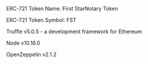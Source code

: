 ERC-721 Token Name: First StarNotary Token

ERC-721 Token Symbol: FST

Truffle v5.0.5 - a development framework for Ethereum

Node v10.16.0

OpenZeppelin v2.1.2
